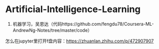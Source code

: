 # Artificial-Intelligence-Learning
1. 机器学习，吴恩达（代码https://github.com/fengdu78/Coursera-ML-AndrewNg-Notes/tree/master/code）

怎么在jupyter里打开f盘内容：https://zhuanlan.zhihu.com/p/472907907
